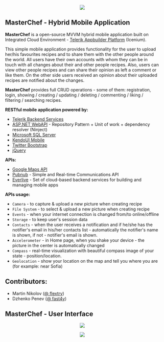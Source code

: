<p align="center"><a href="http://academy.telerik.com/"><img src="https://raw.githubusercontent.com/fast4y/TelerikAcademy/master/ta.png" /></a></p>


## MasterChef - Hybrid Mobile Application

**MasterChef** is a open-source MVVM hybrid mobile application built on Integrated Cloud Environment - [Telerik Appbuilder Platform](http://www.telerik.com/appbuilder) (Icenium).

This simple mobile application provides functionality for the user to upload her/his favourites recipes and to share them with the other people around the world. All users have their own accounts with whom they can be in touch with all changes about their and other people recipes. Also, users can view other people recipes and can share their opinion as left a comment or like them. On the other side users received an opinion about their uploaded recipes are notified about the changes.

**MasterChef** provides full CRUD operations - some of them: registration, login, showing / creating / updating / deleting / commenting / liking / filtering / searching recipes.

**RESTful mobile application powered by:**
- [Telerik Backend Services](http://www.telerik.com/backend-services)
- [ASP.NET WebAPI](http://www.asp.net/web-api) - Repository Pattern + Unit of work + dependency resolver (Ninject)
- [Microsoft SQL Server](http://www.microsoft.com/en-us/server-cloud/products/sql-server/)
- [KendoUI Mobile](http://www.telerik.com/kendo-ui)
- [Twitter Bootstrap](http://getbootstrap.com/)
- [jQuery](http://jquery.com/)

**APIs:**
- [Google Maps API](https://developers.google.com/maps/?hl=en)
- [Pubnub](http://www.pubnub.com/) - Simple and Real-time Communications API
- [Everlive](https://www.everlive.com/) - Set of cloud-based backend services for building and managing mobile apps

**APIs usage:**
* `Camera` - to capture & upload a new picture when creating recipe
* `File System` - to select & upload a new picture when creating recipe
* `Events` - when your internet connection is changed from/to online/offline
* `Storage` - to keep user's session data
* `Contacts` - when the user receives a notification and if he/she has the notifier's email in his/her contacts list - automatically the notifier's name is shown, if not - notifier's email is shown.
* `Accelerometer` - in Home page, when you shake your device - the picture in the center is automatically changed
* `Compass` - real-time visualization with beautiful compass image of your state - position/location.
* `Geolocation` - show your location on the map and tell you where you are (for example: near Sofia)

## Contributors:
* Martin Nikolov ([@ flextry](https://github.com/flextry))
* Dzhenko Penev ([@ fast4y](https://github.com/fast4y))

## MasterChef - User Interface
<p align="center"><img src="https://raw.githubusercontent.com/fast4y/MasterChefMobile/master/images/picture_2.jpg" /></p>
<p align="center"><img src="https://raw.githubusercontent.com/fast4y/MasterChefMobile/master/images/picture_1.jpg" /></p>
